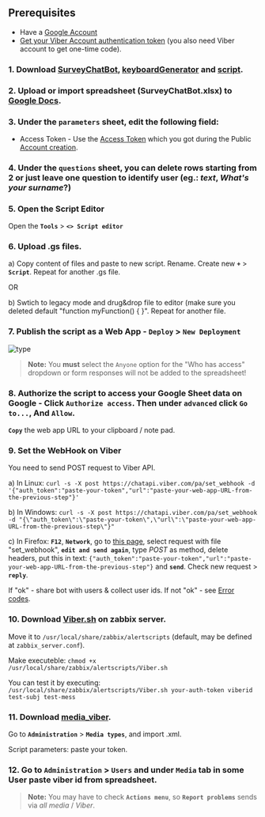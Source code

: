 ## Prerequisites
- Have a [Google Account](https://accounts.google.com)
- [Get your Viber Account authentication token](https://partners.viber.com/account/create-bot-account) (you also need Viber account to get one-time code).

### 1. Download [SurveyChatBot](SurveyChatBot.xlsx), [keyboardGenerator](keyboardGenerator.gs) and [script](script.gs).

### 2. Upload or import spreadsheet (SurveyChatBot.xlsx) to [Google Docs](https://sheet.new).

### 3. Under the **`parameters`** sheet, edit the following field:

- Access Token - Use the [Access Token](https://developers.viber.com/docs/faq/#authentication-tokens) which you got during the Public [Account creation](https://partners.viber.com/account/create-bot-account).

### 4. Under the **`questions`** sheet, you can delete rows starting from 2 or just leave one question to identify user (eg.: _text_, _What's your surname_?)

### 5. Open the Script Editor

Open the **`Tools`** > **`<> Script editor`**

### 6. Upload .gs files.

a) Copy content of files and paste to new script. Rename. Create new **`+`** > **`Script`**. Repeat for another .gs file.

OR

b) Swtich to legacy mode and drug&drop file to editor (make sure you deleted default "function myFunction() {    }".  Repeat for another file.

### 7. Publish the script as a Web App - **`Deploy`** > **`New Deployment`**

![type](https://user-images.githubusercontent.com/17404606/124802762-fd08d100-df60-11eb-8755-951c965e5ede.png)

> **Note:** You **must** select the `Anyone` option for the "Who has access" dropdown or form responses will not be added to the spreadsheet!

### 8. Authorize the script to access your Google Sheet data on Google - Click **`Authorize access`**. Then under **`advanced`** click **`Go to...`**, And **`Allow`**.

**`Copy`** the web app URL to your clipboard / note pad.

### 9. Set the WebHook on Viber
You need to send POST request to Viber API.

a) In Linux: 
``curl -s -X post https://chatapi.viber.com/pa/set_webhook -d '{"auth_token":"paste-your-token","url":"paste-your-web-app-URL-from-the-previous-step"}'``

b) In Windows:
`curl -s -X post https://chatapi.viber.com/pa/set_webhook -d "{\"auth_token\":\"paste-your-token\",\"url\":\"paste-your-web-app-URL-from-the-previous-step\"}"`

c) In Firefox: **`F12`**, **`Network`**, go to [this page](https://chatapi.viber.com/pa/set_webhook), select request with file "set_webhook", **`edit and send again`**, type *POST* as method, delete headers, put this in text: `{"auth_token":"paste-your-token","url":"paste-your-web-app-URL-from-the-previous-step"}` and **`send`**. Check new request > **`reply`**. 

If "ok" - share bot with users & collect user ids.
If not "ok" - see [Error codes](https://developers.viber.com/docs/api/rest-bot-api/#error-codes).

### 10. Download [Viber.sh](Viber.sh) on zabbix server.
Move it to `/usr/local/share/zabbix/alertscripts` (default, may be defined at `zabbix_server.conf`).

Make executeble: `chmod +x /usr/local/share/zabbix/alertscripts/Viber.sh`

You can test it by executing: `/usr/local/share/zabbix/alertscripts/Viber.sh your-auth-token viberid test-subj test-mess`

### 11. Download [media_viber](media_viber.xml).
Go to **`Administration`** > **`Media types`**, and import .xml.

Script parameters: paste your token.

### 12. Go to **`Administration`** > **`Users`** and under **`Media`** tab in some User paste viber id from spreadsheet.  
> **Note:** You may have to check **`Actions menu`**, so **`Report problems`** sends via _all media_ / _Viber_.
